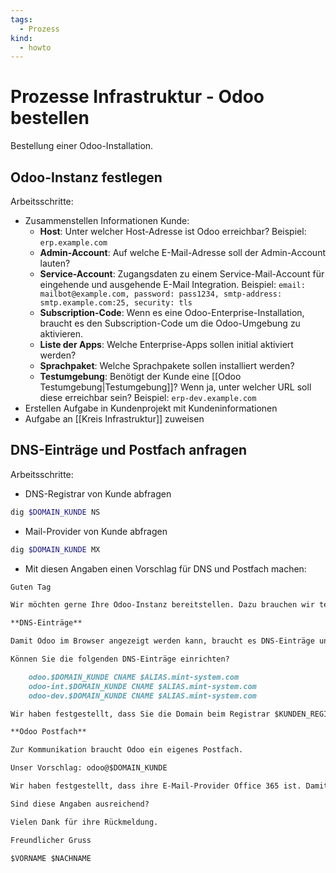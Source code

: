 ```yaml
---
tags:
  - Prozess
kind:
  - howto
---
```

# Prozesse Infrastruktur - Odoo bestellen

Bestellung einer Odoo-Installation.

## Odoo-Instanz festlegen

Arbeitsschritte:

* Zusammenstellen Informationen Kunde:
	* **Host**: Unter welcher Host-Adresse ist Odoo erreichbar? Beispiel: `erp.example.com`
	* **Admin-Account**: Auf welche E-Mail-Adresse soll der Admin-Account lauten?
	* **Service-Account**: Zugangsdaten zu einem Service-Mail-Account für eingehende und ausgehende E-Mail Integration. Beispiel: `email: mailbot@example.com, password: pass1234, smtp-address: smtp.example.com:25, security: tls`
	* **Subscription-Code**: Wenn es eine Odoo-Enterprise-Installation, braucht es den Subscription-Code um die Odoo-Umgebung zu aktivieren.
	* **Liste der Apps**: Welche Enterprise-Apps sollen initial aktiviert werden?
	* **Sprachpaket**: Welche Sprachpakete sollen installiert werden?
	* **Testumgebung**: Benötigt der Kunde eine [[Odoo Testumgebung|Testumgebung]]? Wenn ja, unter welcher URL soll diese erreichbar sein? Beispiel: `erp-dev.example.com`
* Erstellen Aufgabe in Kundenprojekt mit Kundeninformationen
* Aufgabe an [[Kreis Infrastruktur]] zuweisen

## DNS-Einträge und Postfach anfragen

Arbeitsschritte:

* DNS-Registrar von Kunde abfragen

```bash
dig $DOMAIN_KUNDE NS
```

* Mail-Provider von Kunde abfragen

```bash
dig $DOMAIN_KUNDE MX
```

* Mit diesen Angaben einen Vorschlag für DNS und Postfach machen:

```markdown
Guten Tag

Wir möchten gerne Ihre Odoo-Instanz bereitstellen. Dazu brauchen wir technische Konfigurationen von ihrer Seite.

**DNS-Einträge**

Damit Odoo im Browser angezeigt werden kann, braucht es DNS-Einträge unter ihrer Domäne $DOMAIN_KUNDE.

Können Sie die folgenden DNS-Einträge einrichten?

	odoo.$DOMAIN_KUNDE CNAME $ALIAS.mint-system.com
	odoo-int.$DOMAIN_KUNDE CNAME $ALIAS.mint-system.com
	odoo-dev.$DOMAIN_KUNDE CNAME $ALIAS.mint-system.com

Wir haben festgestellt, dass Sie die Domain beim Registrar $KUNDEN_REGISTRAR verwalten. Sie können dort die DNS-Einträge erstellen.

**Odoo Postfach**

Zur Kommunikation braucht Odoo ein eigenes Postfach.

Unser Vorschlag: odoo@$DOMAIN_KUNDE

Wir haben festgestellt, dass ihre E-Mail-Provider Office 365 ist. Damit Odoo das Postfach verwenden kann, muss Odoo als OAuth-App registriert werden: https://www.odoo-wiki.org/settings-oauth.html#odoo-als-oauth-app-auf-azure-registrieren

Sind diese Angaben ausreichend?

Vielen Dank für ihre Rückmeldung.

Freundlicher Gruss

$VORNAME $NACHNAME
```
